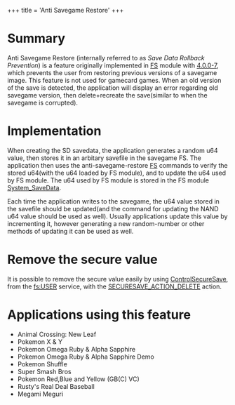 +++
title = 'Anti Savegame Restore'
+++

# Summary

Anti Savegame Restore (internally referred to as *Save Data Rollback Prevention*) is a feature originally implemented in [FS](Filesystem_services "wikilink") module with [4.0.0-7](4.0.0-7 "wikilink"), which prevents the user from restoring previous versions of a savegame image. This feature is not used for gamecard games. When an old version of the save is detected, the application will display an error regarding old savegame version, then delete+recreate the save(similar to when the savegame is corrupted).

# Implementation

When creating the SD savedata, the application generates a random u64 value, then stores it in an arbitary savefile in the savegame FS. The application then uses the anti-savegame-restore [FS](Filesystem_services "wikilink") commands to verify the stored u64(with the u64 loaded by FS module), and to update the u64 used by FS module. The u64 used by FS module is stored in the FS module [System_SaveData](System_SaveData "wikilink").

Each time the application writes to the savegame, the u64 value stored in the savefile should be updated(and the command for updating the NAND u64 value should be used as well). Usually applications update this value by incrementing it, however generating a new random-number or other methods of updating it can be used as well.

# Remove the secure value

It is possible to remove the secure value easily by using [ControlSecureSave](FS:ControlSecureSave "wikilink"), from the [fs:USER](Filesystem_services#filesystem_service_fsuser "wikilink") service, with the [SECURESAVE_ACTION_DELETE](FS:ControlSecureSave#action "wikilink") action.

# Applications using this feature

- Animal Crossing: New Leaf
- Pokemon X & Y
- Pokemon Omega Ruby & Alpha Sapphire
- Pokemon Omega Ruby & Alpha Sapphire Demo
- Pokemon Shuffle
- Super Smash Bros
- Pokemon Red,Blue and Yellow (GB(C) VC)
- Rusty's Real Deal Baseball
- Megami Meguri
